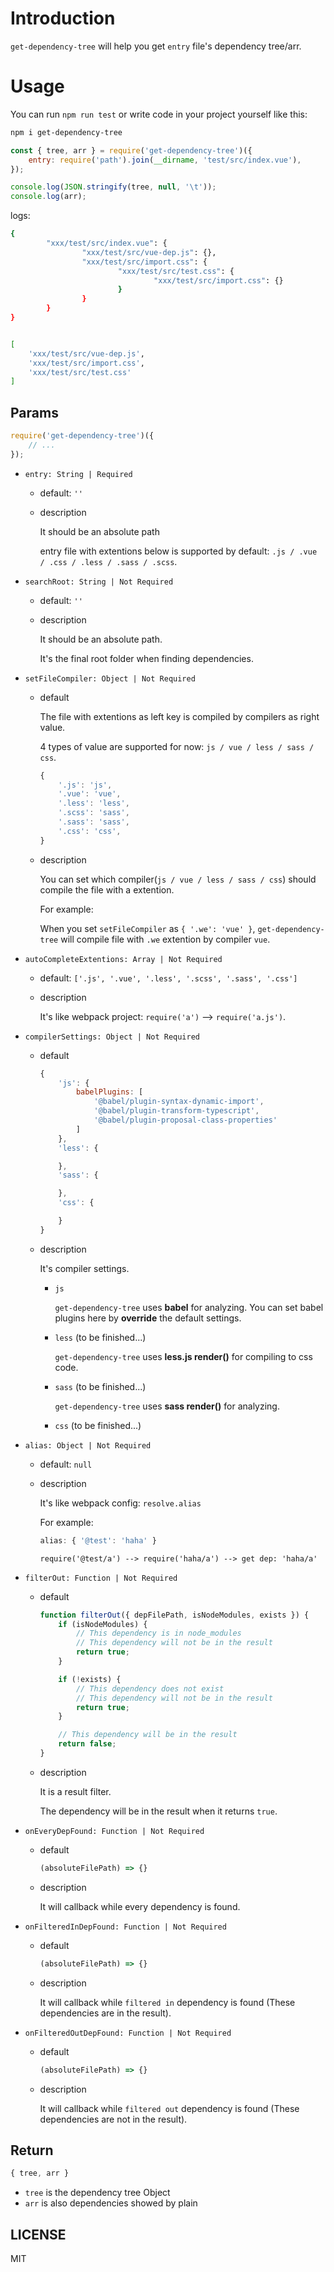 # Introduction

`get-dependency-tree` will help you get `entry` file's dependency tree/arr.

# Usage

You can run `npm run test` or write code in your project yourself like this:

```bash
npm i get-dependency-tree
```

```js
const { tree, arr } = require('get-dependency-tree')({
    entry: require('path').join(__dirname, 'test/src/index.vue'),
});

console.log(JSON.stringify(tree, null, '\t'));
console.log(arr);
```

logs:

```bash
{
        "xxx/test/src/index.vue": {
                "xxx/test/src/vue-dep.js": {},
                "xxx/test/src/import.css": {
                        "xxx/test/src/test.css": {
                                "xxx/test/src/import.css": {}
                        }
                }
        }
}


[ 
    'xxx/test/src/vue-dep.js',
    'xxx/test/src/import.css',
    'xxx/test/src/test.css' 
]
```

## Params

```js
require('get-dependency-tree')({
    // ...
});
```

+   `entry: String | Required`
    +   default: `''`
    +   description

        It should be an absolute path
        
        entry file with extentions below is supported by default: `.js / .vue / .css / .less / .sass / .scss`.

+   `searchRoot: String | Not Required`
    +   default: `''`
    +   description

        It should be an absolute path.
        
        It's the final root folder when finding dependencies.

+   `setFileCompiler: Object | Not Required`

    +   default

        The file with extentions as left key is compiled by compilers as right value.

        4 types of value are supported for now: `js / vue / less / sass / css`.

        ```js
        {
            '.js': 'js',
            '.vue': 'vue',
            '.less': 'less',
            '.scss': 'sass',
            '.sass': 'sass',
            '.css': 'css',
        }
        ```

    +   description

        You can set which compiler(`js / vue / less / sass / css`) should compile the file with a extention.

        For example:

        When you set `setFileCompiler` as `{ '.we': 'vue' }`, `get-dependency-tree` will compile file with `.we` extention by compiler `vue`.
        
+   `autoCompleteExtentions: Array | Not Required`
    +   default: `['.js', '.vue', '.less', '.scss', '.sass', '.css']`
    +   description

        It's like webpack project: `require('a')` --> `require('a.js')`.

+   `compilerSettings: Object | Not Required`

    +   default

        ```js
        {
            'js': {
                babelPlugins: [
                    '@babel/plugin-syntax-dynamic-import',
                    '@babel/plugin-transform-typescript',
                    '@babel/plugin-proposal-class-properties'
                ]
            },
            'less': {

            },
            'sass': {

            },
            'css': {

            }
        }
        ```

    +   description

        It's compiler settings.

        +   `js`

            `get-dependency-tree` uses **babel** for analyzing. You can set babel plugins here by **override** the default settings.

        +   `less` (to be finished...)

            `get-dependency-tree` uses **less.js render()** for compiling to css code.

        +   `sass` (to be finished...)

            `get-dependency-tree` uses **sass render()** for analyzing.

        +   `css` (to be finished...)
        
+   `alias: Object | Not Required`
    +   default: `null`
    +   description

        It's like webpack config: `resolve.alias`
        
        For example: 
        
        ```js
        alias: { '@test': 'haha' }
        ``` 
        
        `require('@test/a') --> require('haha/a') --> get dep: 'haha/a'`
        
+   `filterOut: Function | Not Required`
    +   default

        ```js
        function filterOut({ depFilePath, isNodeModules, exists }) {
            if (isNodeModules) {
                // This dependency is in node_modules
                // This dependency will not be in the result
                return true;
            }
    
            if (!exists) {
                // This dependency does not exist
                // This dependency will not be in the result
                return true;
            }
    
            // This dependency will be in the result
            return false;
        }
        ```
        
    +   description

        It is a result filter.
        
        The dependency will be in the result when it returns `true`.
        
+   `onEveryDepFound: Function | Not Required`
    +   default

        ```js
        (absoluteFilePath) => {}
        ```
        
    +   description

        It will callback while every dependency is found.

+   `onFilteredInDepFound: Function | Not Required`
    +   default

        ```js
        (absoluteFilePath) => {}
        ```
        
    +   description

        It will callback while `filtered in` dependency is found (These dependencies are in the result).
        
+   `onFilteredOutDepFound: Function | Not Required`
    +   default

        ```js
        (absoluteFilePath) => {}
        ```
        
    +   description

        It will callback while `filtered out` dependency is found (These dependencies are not in the result).

## Return

```js
{ tree, arr }
```

+   `tree` is the dependency tree Object
+   `arr` is also dependencies showed by plain

## LICENSE

MIT